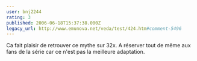 ```yaml
---
user: bnj2244
rating: 3
published: 2006-06-18T15:37:38.000Z
legacy_url: http://www.emunova.net/veda/test/424.htm#comment-5496
---
```

Ca fait plaisir de retrouver ce mythe sur 32x. A réserver tout de même aux fans de la série car ce n'est pas la meilleure adaptation.